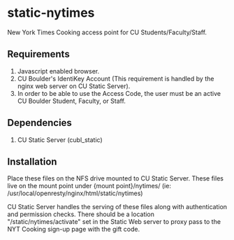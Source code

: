 # static-nytimes
New York Times Cooking access point for CU Students/Faculty/Staff.

Requirements
------------
1. Javascript enabled browser.
2. CU Boulder's IdentiKey Account (This requirement is handled by the nginx web server on CU Static Server).
3. In order to be able to use the Access Code, the user must be an active
 CU Boulder Student, Faculty, or Staff.


Dependencies
------------
1. CU Static Server (cubl_static)


Installation
-------------
Place these files on the NFS drive mounted to CU Static Server. 
These files live on the mount point under {mount point}/nytimes/
(ie: /usr/local/openresty/nginx/html/static/nytimes)

CU Static Server handles the serving of these files along with authentication and permission checks.  There should be a location "/static/nytimes/activate" set in the Static Web server to proxy pass to the NYT Cooking sign-up page with the gift code.
